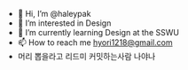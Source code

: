 - 👋 Hi, I’m @haleypak
- 👀 I’m interested in Design
- 🌱 I’m currently learning Design at the SSWU
- 📫 How to reach me hyori1218@gmail.com
- 머리 뽑을라고 리드미 커밋하는사람 나야나
  
<!---
haleypak/haleypak is a ✨ special ✨ repository because its `README.md` (this file) appears on your GitHub profile.
You can click the Preview link to take a look at your changes.
--->
